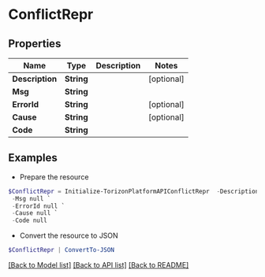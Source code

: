 # ConflictRepr
## Properties

Name | Type | Description | Notes
------------ | ------------- | ------------- | -------------
**Description** | **String** |  | [optional] 
**Msg** | **String** |  | 
**ErrorId** | **String** |  | [optional] 
**Cause** | **String** |  | [optional] 
**Code** | **String** |  | 

## Examples

- Prepare the resource
```powershell
$ConflictRepr = Initialize-TorizonPlatformAPIConflictRepr  -Description null `
 -Msg null `
 -ErrorId null `
 -Cause null `
 -Code null
```

- Convert the resource to JSON
```powershell
$ConflictRepr | ConvertTo-JSON
```

[[Back to Model list]](../README.md#documentation-for-models) [[Back to API list]](../README.md#documentation-for-api-endpoints) [[Back to README]](../README.md)

